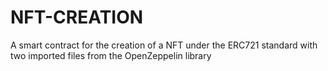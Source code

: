 # NFT-CREATION
A smart contract for the creation of a NFT under the ERC721 standard with two imported files from the OpenZeppelin library
